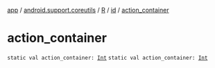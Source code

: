 [app](../../../index.md) / [android.support.coreutils](../../index.md) / [R](../index.md) / [id](index.md) / [action_container](.)

# action_container

`static val action_container: `[`Int`](https://kotlinlang.org/api/latest/jvm/stdlib/kotlin/-int/index.html)
`static val action_container: `[`Int`](https://kotlinlang.org/api/latest/jvm/stdlib/kotlin/-int/index.html)